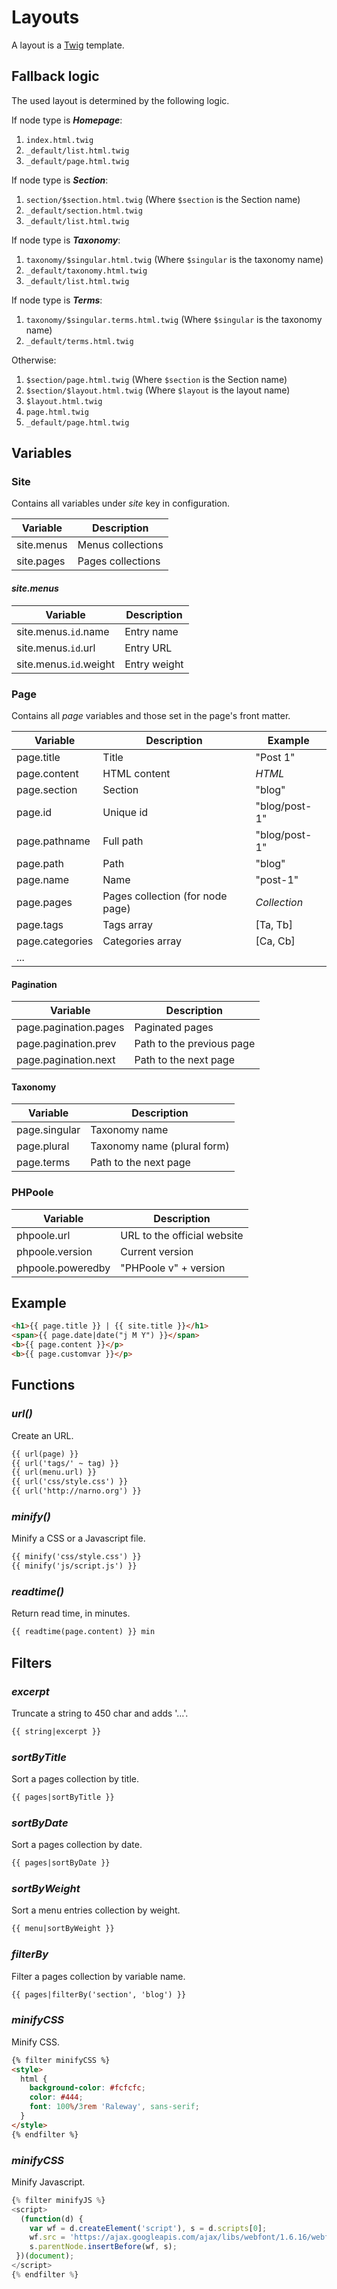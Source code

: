 <!--
layout: documentation.html
-->
# Layouts

A layout is a [Twig](http://twig.sensiolabs.org) template.

## Fallback logic

The used layout is determined by the following logic.

If node type is **_Homepage_**:
 1. ```index.html.twig```
 2. ```_default/list.html.twig```
 3. ```_default/page.html.twig```

If node type is **_Section_**:
 1. ```section/$section.html.twig``` (Where ```$section``` is the Section name)
 2. ```_default/section.html.twig```
 3. ```_default/list.html.twig```

If node type is **_Taxonomy_**:
 1. ```taxonomy/$singular.html.twig``` (Where ```$singular``` is the taxonomy name)
 2. ```_default/taxonomy.html.twig```
 3. ```_default/list.html.twig```

If node type is **_Terms_**:
 1. ```taxonomy/$singular.terms.html.twig``` (Where ```$singular``` is the taxonomy name)
 2. ```_default/terms.html.twig```

Otherwise:
 1. ```$section/page.html.twig``` (Where ```$section``` is the Section name)
 2. ```$section/$layout.html.twig``` (Where ```$layout``` is the layout name)
 3. ```$layout.html.twig```
 4. ```page.html.twig```
 5. ```_default/page.html.twig```

## Variables

### Site

Contains all variables under _site_ key in configuration.

| Variable      | Description       |
| ------------- | ----------------- |
| site.menus    | Menus collections |
| site.pages    | Pages collections |

#### _site.menus_

| Variable               | Description  |
| ---------------------- | ------------ |
| site.menus.`id`.name   | Entry name   |
| site.menus.`id`.url    | Entry URL    |
| site.menus.`id`.weight | Entry weight |

### Page

Contains all _page_ variables and those set in the page's front matter.

| Variable        | Description                      | Example       |
| --------------- | -------------------------------- | ------------- |
| page.title      | Title                            | "Post 1"      |
| page.content    | HTML content                     | _HTML_        |
| page.section    | Section                          | "blog"        |
| page.id         | Unique id                        | "blog/post-1" |
| page.pathname   | Full path                        | "blog/post-1" |
| page.path       | Path                             | "blog"        |
| page.name       | Name                             | "post-1"      |
| page.pages      | Pages collection (for node page) | _Collection_  |
| page.tags       | Tags array                       | [Ta, Tb]      |
| page.categories | Categories array                 | [Ca, Cb]      |
| ...             |                                  |               |

#### Pagination

| Variable              | Description               |
| --------------------- | ------------------------- |
| page.pagination.pages | Paginated pages           |
| page.pagination.prev  | Path to the previous page |
| page.pagination.next  | Path to the next page     |

#### Taxonomy

| Variable      | Description                 |
| ------------- | --------------------------- |
| page.singular | Taxonomy name               |
| page.plural   | Taxonomy name (plural form) |
| page.terms    | Path to the next page       |

### PHPoole

| Variable          | Description                 |
| ----------------- | --------------------------- |
| phpoole.url       | URL to the official website |
| phpoole.version   | Current version             |  
| phpoole.poweredby | "PHPoole v" + version       |

## Example

```html
<h1>{{ page.title }} | {{ site.title }}</h1>
<span>{{ page.date|date("j M Y") }}</span>
<b>{{ page.content }}</p>
<b>{{ page.customvar }}</p>
```

## Functions

### _url()_

Create an URL.
```html
{{ url(page) }}
{{ url('tags/' ~ tag) }}
{{ url(menu.url) }}
{{ url('css/style.css') }}
{{ url('http://narno.org') }}
```

### _minify()_

Minify a CSS or a Javascript file.
```html
{{ minify('css/style.css') }}
{{ minify('js/script.js') }}
```

### _readtime()_

Return read time, in minutes.
```html
{{ readtime(page.content) }} min
```

## Filters

### _excerpt_

Truncate a string to 450 char and adds '…'.
```html
{{ string|excerpt }}
```

### _sortByTitle_

Sort a pages collection by title.
```html
{{ pages|sortByTitle }}
```

### _sortByDate_

Sort a pages collection by date.
```html
{{ pages|sortByDate }}
```

### _sortByWeight_

Sort a menu entries collection by weight.
```html
{{ menu|sortByWeight }}
```

### _filterBy_

Filter a pages collection by variable name.
```html
{{ pages|filterBy('section', 'blog') }}
```

### _minifyCSS_

Minify CSS.
```html
{% filter minifyCSS %}
<style>
  html {
    background-color: #fcfcfc;
    color: #444;
    font: 100%/3rem 'Raleway', sans-serif;
  }
</style>
{% endfilter %}
```

### _minifyCSS_

Minify Javascript.
```javascript
{% filter minifyJS %}
<script>
  (function(d) {
    var wf = d.createElement('script'), s = d.scripts[0];
    wf.src = 'https://ajax.googleapis.com/ajax/libs/webfont/1.6.16/webfont.js';
    s.parentNode.insertBefore(wf, s);
 })(document);
</script>
{% endfilter %}
```
